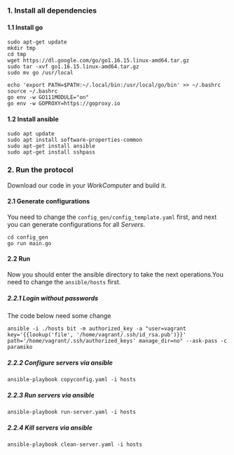 ### 1. Install all dependencies
#### 1.1 Install go
```
sudo apt-get update
mkdir tmp
cd tmp
wget https://dl.google.com/go/go1.16.15.linux-amd64.tar.gz
sudo tar -xvf go1.16.15.linux-amd64.tar.gz
sudo mv go /usr/local

echo 'export PATH=$PATH:~/.local/bin:/usr/local/go/bin' >> ~/.bashrc
source ~/.bashrc
go env -w GO111MODULE="on"  
go env -w GOPROXY=https://goproxy.io 
```
#### 1.2 Install ansible
```
sudo apt update
sudo apt install software-properties-common
sudo apt-get install ansible
sudo apt-get install sshpass
```

### 2. Run the protocol
Download our code in your *WorkComputer* and build it.
#### 2.1 Generate configurations
You need to change the `config_gen/config_template.yaml` first, and next you can generate configurations for all *Servers*.
```
cd config_gen
go run main.go
```
#### 2.2 Run
Now you should enter the ansible directory to take the next operations.You need to change the `ansible/hosts` first.
##### 2.2.1 Login without passwords
The code below need some change
```
ansible -i ./hosts bit -m authorized_key -a "user=vagrant key='{{lookup('file', '/home/vagrant/.ssh/id_rsa.pub')}}' path='/home/vagrant/.ssh/authorized_keys' manage_dir=no" --ask-pass -c paramiko
```
##### 2.2.2 Configure servers via ansible
```
ansible-playbook copyconfig.yaml -i hosts
```
##### 2.2.3 Run servers via ansible
```
ansible-playbook run-server.yaml -i hosts
```
##### 2.2.4 Kill servers via ansible
```
ansible-playbook clean-server.yaml -i hosts
```
   

 











